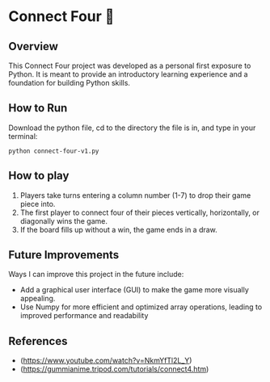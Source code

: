 # Connect Four 👾

## Overview
This Connect Four project was developed as a personal first exposure to Python. It is meant to provide an introductory learning experience and a foundation for building Python skills. 

## How to Run 
Download the python file, cd to the directory the file is in, and type in your terminal: 
```
python connect-four-v1.py
```
## How to play

1) Players take turns entering a column number (1-7) to drop their game piece into.
2) The first player to connect four of their pieces vertically, horizontally, or diagonally wins the game.
3) If the board fills up without a win, the game ends in a draw. 
   
## Future Improvements
Ways I can improve this project in the future include: 

- Add a graphical user interface (GUI) to make the game more visually appealing.
- Use Numpy for more efficient and optimized array operations, leading to improved performance and readability


## References
- (https://www.youtube.com/watch?v=NkmYfTl2L_Y)
- (https://gummianime.tripod.com/tutorials/connect4.htm)
